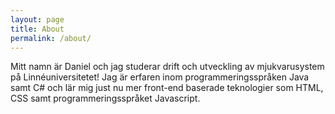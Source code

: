 ```yaml
---
layout: page
title: About
permalink: /about/
---
```


Mitt namn är Daniel och jag studerar drift och utveckling av mjukvarusystem på Linnéuniversitetet! Jag är erfaren inom programmeringsspråken Java samt C# och lär mig just nu mer front-end baserade teknologier som HTML, CSS samt programmeringsspråket Javascript.
